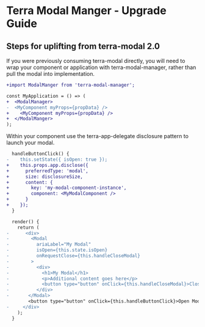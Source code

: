# Terra Modal Manger - Upgrade Guide

## Steps for uplifting from terra-modal 2.0
If you were previously consuming terra-modal directly, you will need to wrap your component or application with terra-modal-manager, rather than pull the modal into implementation.
```diff
+import ModalManger from 'terra-modal-manager';

const MyApplication = () => (
+  <ModalManager>
-  <MyComponent myProps={propData} />
+    <MyComponent myProps={propData} />
+  </ModalManger>
);
```

Within your component use the terra-app-delegate disclosure pattern to launch your modal.
```diff
  handleButtonClick() {
-    this.setState({ isOpen: true });
+    this.props.app.disclose({
+      preferredType: 'modal',
+      size: disclosureSize,
+      content: {
+        key: 'my-modal-component-instance',
+        component: <MyModalComponent />
+      }
+    });
  }

  render() {
    return (
-      <div>
-        <Modal
-          ariaLabel="My Modal"
-          isOpen={this.state.isOpen}
-          onRequestClose={this.handleCloseModal}
-        >
-          <div>
-            <h1>My Modal</h1>
-            <p>Additional content goes here</p>
-            <button type="button" onClick={this.handleCloseModal}>Close Modal</button>
-          </div>
-       </Modal>
        <button type="button" onClick={this.handleButtonClick}>Open Modal</button>
-     </div>
    );
  }
```
